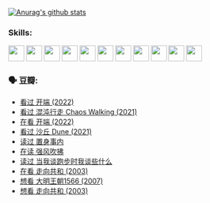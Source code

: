 
[![Anurag's github stats](https://github-readme-stats.vercel.app/api?username=w940853815)](https://github.com/anuraghazra/github-readme-stats)

### Skills:

<code><img height="32" src="https://cdn.jsdelivr.net/npm/simple-icons@v5/icons/python.svg"></code>
<code><img height="32" src="https://cdn.jsdelivr.net/npm/simple-icons@v5/icons/javascript.svg"></code>
<code><img height="32" src="https://cdn.jsdelivr.net/npm/simple-icons@v5/icons/django.svg"></code>
<code><img height="32" src="https://cdn.jsdelivr.net/npm/simple-icons@v5/icons/flask.svg"></code>
<code><img height="32" src="https://cdn.jsdelivr.net/npm/simple-icons@v5/icons/vuetify.svg"></code>
<code><img height="32" src="https://cdn.jsdelivr.net/npm/simple-icons@v5/icons/git.svg"></code>
<code><img height="32" src="https://cdn.jsdelivr.net/npm/simple-icons@v5/icons/docker.svg"></code>
<code><img height="32" src="https://cdn.jsdelivr.net/npm/simple-icons@v5/icons/postgresql.svg"></code>
<code><img height="32" src="https://cdn.jsdelivr.net/npm/simple-icons@v5/icons/elasticsearch.svg"></code>
<code><img height="32" src="https://cdn.jsdelivr.net/npm/simple-icons@v5/icons/macos.svg"></code>
<code><img height="32" src="https://cdn.jsdelivr.net/npm/simple-icons@v5/icons/linux.svg"></code>

### 🗣 豆瓣:

<!-- DOUBAN-ACTIVITIES:START -->
- [看过 开端‎ (2022)](https://www.douban.com/people/136069238/status/3737530861/?_i=43148853)
- [看过 混沌行走 Chaos Walking‎ (2021)](https://www.douban.com/people/136069238/status/3734828206/?_i=43148853)
- [在看 开端‎ (2022)](https://www.douban.com/people/136069238/status/3733533297/?_i=43148853)
- [看过 沙丘 Dune‎ (2021)](https://www.douban.com/people/136069238/status/3726869471/?_i=43148853)
- [读过 置身事内](https://www.douban.com/people/136069238/status/3726223867/?_i=43148853)
- [在读 强风吹拂](https://www.douban.com/people/136069238/status/3725395475/?_i=43148853)
- [读过 当我谈跑步时我谈些什么](https://www.douban.com/people/136069238/status/3715422296/?_i=43148853)
- [在看 走向共和‎ (2003)](https://www.douban.com/people/136069238/status/3711470443/?_i=43148853)
- [想看 大明王朝1566‎ (2007)](https://www.douban.com/people/136069238/status/3710980213/?_i=43148853)
- [想看 走向共和‎ (2003)](https://www.douban.com/people/136069238/status/3710980002/?_i=43148853)
<!-- DOUBAN-ACTIVITIES:END -->
<!--
**w940853815/w940853815** is a ✨ _special_ ✨ repository because its `README.md` (this file) appears on your GitHub profile.

Here are some ideas to get you started:

- 🔭 I’m currently working on ...
- 🌱 I’m currently learning ...
- 👯 I’m looking to collaborate on ...
- 🤔 I’m looking for help with ...
- 💬 Ask me about ...
- 📫 How to reach me: ...
- 😄 Pronouns: ...
- ⚡ Fun fact: ...
-->
